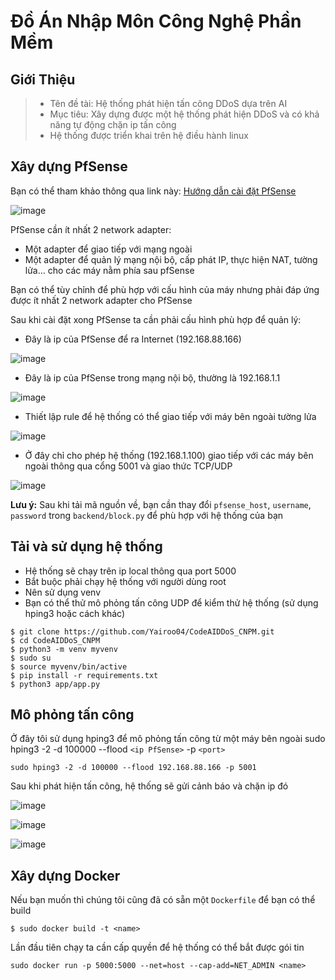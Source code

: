 # Đồ Án Nhập Môn Công Nghệ Phần Mềm
## Giới Thiệu
> - Tên đề tài: Hệ thống phát hiện tấn công DDoS dựa trên AI
> - Mục tiêu: Xây dựng được một hệ thống phát hiện DDoS và có khả năng tự động chặn ip tấn công
> - Hệ thống được triển khai trên hệ điều hành linux

## Xây dựng PfSense
Bạn có thể tham khảo thông qua link này: [Hướng dẫn cài đặt PfSense](https://thegioifirewall.com/pfsense-huong-dan-cai-dat-firewall-pfsense-len-vmware/)      

![image](https://github.com/user-attachments/assets/0975afb2-3b52-4a5f-a5b9-656b0360e012)

PfSense cần ít nhất 2 network adapter:
  - Một adapter để giao tiếp với mạng ngoài
  - Một adapter để quản lý mạng nội bộ, cấp phát IP, thực hiện NAT, tường lửa… cho các máy nằm phía sau pfSense    
    
Bạn có thể tùy chỉnh để phù hợp với cấu hình của máy nhưng phải đáp ứng được ít nhất 2 network adapter cho PfSense

Sau khi cài đặt xong PfSense ta cần phải cấu hình phù hợp để quản lý:
  - Đây là ip của PfSense để ra Internet (192.168.88.166)
    
  ![image](https://github.com/user-attachments/assets/5bc6f541-5361-4788-9f66-1138afc34148)

  - Đây là ip của PfSense trong mạng nội bộ, thường là 192.168.1.1
    
  ![image](https://github.com/user-attachments/assets/56f85cc3-9390-4a3c-a162-7fb9d213d2da)

  - Thiết lập rule để hệ thống có thể giao tiếp với máy bên ngoài tường lửa
    
  ![image](https://github.com/user-attachments/assets/6ab8aa07-e18b-4e67-a92e-2ae7ae87d615)

  - Ở đây chỉ cho phép hệ thống (192.168.1.100) giao tiếp với các máy bên ngoài thông qua cổng 5001 và giao thức TCP/UDP
    
  ![image](https://github.com/user-attachments/assets/953e5b2e-61e3-4961-b532-4fbfc5b5a85d)

**Lưu ý:** Sau khi tải mã nguồn về, bạn cần thay đổi `pfsense_host`, `username`, `password` trong `backend/block.py` để phù hợp với hệ thống của bạn

## Tải và sử dụng hệ thống

- Hệ thống sẽ chạy trên ip local thông qua port 5000
- Bắt buộc phải chạy hệ thống với người dùng root
- Nên sử dụng venv 
- Bạn có thể thử mô phỏng tấn công UDP để kiểm thử hệ thống (sử dụng hping3 hoặc cách khác)

```
$ git clone https://github.com/Yairoo04/CodeAIDDoS_CNPM.git
$ cd CodeAIDDoS_CNPM
$ python3 -m venv myvenv
$ sudo su
$ source myvenv/bin/active
$ pip install -r requirements.txt
$ python3 app/app.py
```

## Mô phỏng tấn công
Ở đây tôi sử dụng hping3 để mô phỏng tấn công từ một máy bên ngoài
sudo hping3 -2 -d 100000 --flood `<ip PfSense>` -p `<port>` 
```
sudo hping3 -2 -d 100000 --flood 192.168.88.166 -p 5001
```
Sau khi phát hiện tấn công, hệ thống sẽ gửi cảnh báo và chặn ip đó

![image](https://github.com/user-attachments/assets/cdfd564f-b9dc-4dd1-88be-e3da2240c54a)

![image](https://github.com/user-attachments/assets/4f8d0e85-e08e-4cde-b7f3-ad512d12110e)

![image](https://github.com/user-attachments/assets/1c76eed3-2b6a-43ff-a5cf-9d0ce6013637)

## Xây dựng Docker
Nếu bạn muốn thì chúng tôi cũng đã có sẵn một `Dockerfile` để bạn có thể build

```
$ sudo docker build -t <name>
```

Lần đầu tiên chạy ta cần cấp quyền để hệ thống có thể bắt được gói tin
```
sudo docker run -p 5000:5000 --net=host --cap-add=NET_ADMIN <name>
```
